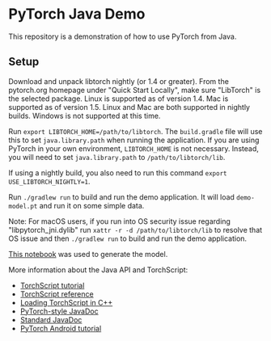 # PyTorch Java Demo

This repository is a demonstration of how to use PyTorch from Java.

## Setup

Download and unpack libtorch nightly (or 1.4 or greater).
From the pytorch.org homepage under "Quick Start Locally",
make sure "LibTorch" is the selected package.
Linux is supported as of version 1.4.  Mac is supported as of version 1.5.
Linux and Mac are both supported in nightly builds.
Windows is not supported at this time.

Run `export LIBTORCH_HOME=/path/to/libtorch`.
The `build.gradle` file will use this to set `java.library.path`
when running the application.
If you are using PyTorch in your own environment,
`LIBTORCH_HOME` is not necessary.
Instead, you will need to set `java.library.path` to `/path/to/libtorch/lib`.

If using a nightly build, you also need to run this command `export USE_LIBTORCH_NIGHTLY=1`.

Run `./gradlew run` to build and run the demo application.
It will load `demo-model.pt` and run it on some simple data.

Note: For macOS users, if you run into OS security issue regarding  "libpytorch_jni.dylib" run `xattr -r -d /path/to/libtorch/lib` to resolve that OS issue and then `./gradlew run` to build and run the demo application.

[This notebook](TorchScriptForJavaDemo.ipynb) was used to generate the model.

More information about the Java API and TorchScript:
- [TorchScript tutorial](https://pytorch.org/tutorials/beginner/Intro_to_TorchScript_tutorial.html)
- [TorchScript reference](https://pytorch.org/docs/stable/jit.html)
- [Loading TorchScript in C++](https://pytorch.org/tutorials/advanced/cpp_export.html)
- [PyTorch-style JavaDoc](https://pytorch.org/docs/stable/packages.html)
- [Standard JavaDoc](https://pytorch.org/javadoc/1.4.0/)
- [PyTorch Android tutorial](https://pytorch.org/mobile/android/)
